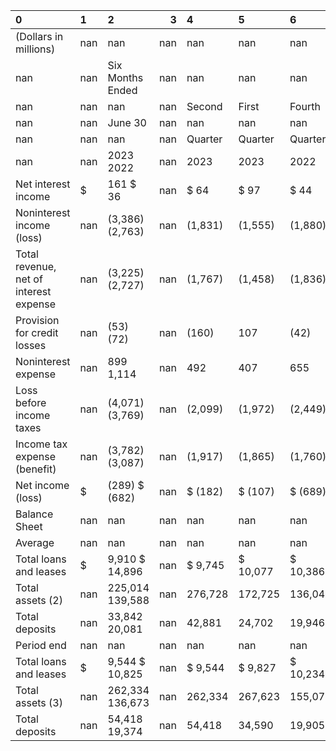 | 0                                      | 1   | 2                |   3 | 4       | 5        | 6        | 7        | 8        |
|:---------------------------------------|:----|:-----------------|----:|:--------|:---------|:---------|:---------|:---------|
| (Dollars in millions)                  | nan | nan              | nan | nan     | nan      | nan      | nan      | nan      |
| nan                                    | nan | Six Months Ended | nan | nan     | nan      | nan      | nan      | nan      |
| nan                                    | nan | nan              | nan | Second  | First    | Fourth   | Third    | Second   |
| nan                                    | nan | June 30          | nan | nan     | nan      | nan      | nan      | nan      |
| nan                                    | nan | nan              | nan | Quarter | Quarter  | Quarter  | Quarter  | Quarter  |
| nan                                    | nan | 2023 2022        | nan | 2023    | 2023     | 2022     | 2022     | 2022     |
| Net interest income                    | $   | 161 $ 36         | nan | $ 64    | $ 97     | $ 44     | $ 37     | $ 43     |
| Noninterest income (loss)              | nan | (3,386) (2,763)  | nan | (1,831) | (1,555)  | (1,880)  | (836)    | (1,329)  |
| Total revenue, net of interest expense | nan | (3,225) (2,727)  | nan | (1,767) | (1,458)  | (1,836)  | (799)    | (1,286)  |
| Provision for credit losses            | nan | (53) (72)        | nan | (160)   | 107      | (42)     | (58)     | (25)     |
| Noninterest expense                    | nan | 899 1,114        | nan | 492     | 407      | 655      | 716      | 531      |
| Loss before income taxes               | nan | (4,071) (3,769)  | nan | (2,099) | (1,972)  | (2,449)  | (1,457)  | (1,792)  |
| Income tax expense (benefit)           | nan | (3,782) (3,087)  | nan | (1,917) | (1,865)  | (1,760)  | (1,176)  | (1,474)  |
| Net income (loss)                      | $   | (289) $ (682)    | nan | $ (182) | $ (107)  | $ (689)  | $ (281)  | $ (318)  |
| Balance Sheet                          | nan | nan              | nan | nan     | nan      | nan      | nan      | nan      |
| Average                                | nan | nan              | nan | nan     | nan      | nan      | nan      | nan      |
| Total loans and leases                 | $   | 9,910 $ 14,896   | nan | $ 9,745 | $ 10,077 | $ 10,386 | $ 10,629 | $ 14,391 |
| Total assets (2)                       | nan | 225,014 139,588  | nan | 276,728 | 172,725  | 136,040  | 142,650  | 124,923  |
| Total deposits                         | nan | 33,842 20,081    | nan | 42,881  | 24,702   | 19,946   | 20,221   | 19,663   |
| Period end                             | nan | nan              | nan | nan     | nan      | nan      | nan      | nan      |
| Total loans and leases                 | $   | 9,544 $ 10,825   | nan | $ 9,544 | $ 9,827  | $ 10,234 | $ 10,351 | $ 10,825 |
| Total assets (3)                       | nan | 262,334 136,673  | nan | 262,334 | 267,623  | 155,074  | 128,051  | 136,673  |
| Total deposits                         | nan | 54,418 19,374    | nan | 54,418  | 34,590   | 19,905   | 19,031   | 19,374   |